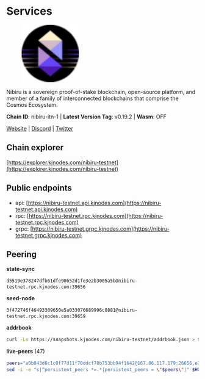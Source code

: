 # Services

<figure><img src="https://raw.githubusercontent.com/kj89/cosmos-images/main/logos/nibiru.png" width="150" alt=""><figcaption></figcaption></figure>

Nibiru is a sovereign proof-of-stake blockchain, open-source platform,  and member of a family of interconnected blockchains that comprise the Cosmos Ecosystem.

**Chain ID**: nibiru-itn-1 | **Latest Version Tag**: v0.19.2 | **Wasm**: OFF

[Website](https://nibiru.fi) | [Discord](https://discord.gg/nibiru) | [Twitter](https://twitter.com/NibiruChain)




## Chain explorer
[https://explorer.kjnodes.com/nibiru-testnet](https://explorer.kjnodes.com/nibiru-testnet)

## Public endpoints

* api: [https://nibiru-testnet.api.kjnodes.com](https://nibiru-testnet.api.kjnodes.com)
* rpc: [https://nibiru-testnet.rpc.kjnodes.com](https://nibiru-testnet.rpc.kjnodes.com)
* grpc: [https://nibiru-testnet.grpc.kjnodes.com](https://nibiru-testnet.grpc.kjnodes.com)

## Peering

**state-sync**

```text
d5519e378247dfb61dfe90652d1fe3e2b3005a5b@nibiru-testnet.rpc.kjnodes.com:39656
```

**seed-node**

```text
3f472746f46493309650e5a033076689996c8881@nibiru-testnet.rpc.kjnodes.com:39659
```

**addrbook**
```bash
curl -Ls https://snapshots.kjnodes.com/nibiru-testnet/addrbook.json > $HOME/.nibid/config/addrbook.json
```

**live-peers** (47)
```bash
peers="a0b043d6c1c0f77d11f70ddcf78b753bb94f1642@167.86.117.179:26656,e7f86d445265b364e7da43e1b0ab77063b255f0a@45.140.185.171:26656,6fefa7ece2ff81d1c228c31eda72692d9299d8bc@38.242.248.145:26656,b402b5605e266dc7844fd20223082d798fee5dec@34.172.227.227:26656,9799db8d7117b0eff6ef5a179e8b09be7b25cbdb@157.245.64.100:26656,25d7a6c32516f18e3f45b0379460d8ed4e396b43@164.92.84.68:26656,aedf05252d5fac762d5732ab1bc8728a3337b81d@185.197.195.13:26656,0e9c978b9a4e8c8adf2c27edc8a512a522c3da86@185.15.244.148:26656,b5533a501279bef6ec57f81d8267cf8d2726087e@113.161.144.108:26656,65a213efcad697afb5a1303c7fe5be4168d9520c@43.154.103.36:26656,34440213d83a45749d967d7ee9e5bbbb8d3cec6c@185.207.251.171:26656,55dfbbffebc40b147b2b765fc65a65711dafcbcd@31.220.78.145:39656,99673ce0ffb7df09b9464ea16bc5678a49e0e424@13.251.1.89:10656,0dfacc61c7f2b01ac065832e7edb2e2f0121d7e2@109.123.249.77:26656,3b5c0147311c294de8e635c853af5a0de72d43f1@65.21.131.215:26566,e9a27b5aa119fa53b0bc369710201741051eebbb@124.221.78.233:26657,fc6b95791d7a8c3d0542de26367fea6b97ed76ae@167.86.105.224:26656,98032241ea61ca6ac066b8fa508baace6678a7a3@190.2.155.67:31656,bef4801a07e053b473a9ab9befe4ab919d4f8543@95.111.253.239:39656,6c586f9224f06f0df8085ba474ab0423e8a22c3e@122.116.39.54:26656,eaa186f26056e6029abe0544182cd00da74c360b@2.58.82.184:26656,21cc710c85e483cb249074fec7eccccb33fed560@185.209.230.52:26656,9f7c112d00333e12d11ebebb2a90c3a9a18be028@80.82.215.250:39656,4158fb14828c42a7fb082f626e93927b05b715d8@202.61.241.182:26656,71bfb0eaf19523bf3896ae9778c791c2be57ce64@35.226.171.0:26656,13f936af7da3b456795aa6855d66786b9ca36cec@213.202.212.185:26656,672b2497711a3f236b3d853e2e7524dec14d4937@124.156.226.219:26656,56d33792da19ed4d208df8cfd256888c02a81394@89.163.130.73:39656,82d8f0d473863b8f104623539b0c4b65a997318a@146.190.226.211:26656,91d0512ebcedb3f4ab9f26ae13b67166ce7a7003@46.180.223.102:26656,4591a6d3bb34030aa3b7be72691e36eb72cd6eff@128.199.47.116:26656,6c679a2b8397b1d04a33de37828e3b67e9e6b9c0@65.109.6.21:27656,bbba4de56bbaddd0e083e16b4c897b120eb7af41@82.208.22.113:26656,26d4f8c0439098a33efa3fc881fd88dc28fb27ba@38.242.155.188:26656,9ebe58ce146562b2a92f4b7bb04beaa0f40817a1@23.88.36.176:26656,9e007b67fcd43335ef2f12759c4652ef25cfa511@178.128.211.233:26656,7dd03b3744b8922d2049c6ea58610afbb2a15306@89.117.63.44:26656,af00ee61a9fef0d3db2d78aa0846198b6670c693@84.46.240.203:26656,e2e416f69ce106e6ce42f8bea936dc520924e925@195.88.87.165:26656,d002f3b60723b68d5ec26d4447b06e5310589492@38.242.254.241:26656,b46a5fecabb4998d6b68a6639a20161ba0f8d59f@66.94.104.85:26656,7a108d369433a8ce88db2f844a896fc5bffbd764@212.23.222.89:35656,58c4f92775bc63621513ce145d58f239aec8c510@89.117.49.71:26656,508a4a588ae1aba005e8cdb0f3cb9e4155dc9ffd@109.123.251.125:26656,d5519e378247dfb61dfe90652d1fe3e2b3005a5b@65.109.68.190:39656,6646b340871f5e5edc3e50a55f6b7f74a9389f69@194.163.176.231:26656,5950cd437c087192fbc71c25b5070d12a6066f23@46.151.27.109:26656"
sed -i -e "s|^persistent_peers *=.*|persistent_peers = \"$peers\"|" $HOME/.nibid/config/config.toml
```
